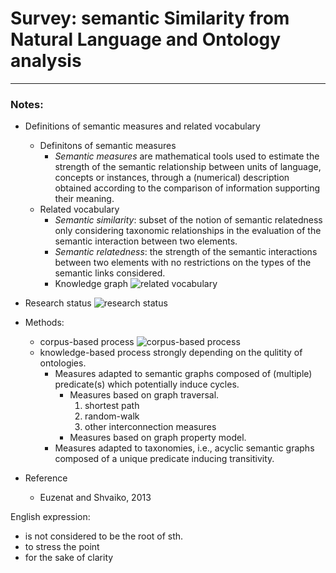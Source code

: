 # Survey: semantic Similarity from Natural Language and Ontology analysis
---


### Notes:
- Definitions of semantic measures and related vocabulary
    - Definitons of semantic measures
        - *Semantic measures* are mathematical tools used to estimate the strength of the semantic relationship between units of language, concepts or instances, through a (numerical) description obtained according to the comparison of information supporting their meaning.
    - Related vocabulary
        - *Semantic similarity*: subset of the notion of semantic relatedness only considering taxonomic relationships in the evaluation of the semantic interaction between two elements.
        - *Semantic relatedness*: the strength of the semantic interactions between two elements with no restrictions on the types of the semantic links considered.
        - Knowledge graph
            ![related vocabulary][1]
- Research status
    ![research status][2]


- Methods:
    - corpus-based process
        ![corpus-based process][3]
    - knowledge-based process
        strongly depending on the qulitity of ontologies.
        - Measures adapted to semantic graphs composed of (multiple) predicate(s) which potentially induce cycles.
            - Measures based on graph traversal.
                1. shortest path
                2. random-walk
                3. other interconnection measures
            - Measures based on graph property model.
        - Measures adapted to taxonomies, i.e., acyclic semantic graphs composed of a unique predicate inducing transitivity.


- Reference
    - Euzenat and Shvaiko, 2013
    

English expression:
- is not considered to be the root of sth.
- to stress the point
- for the sake of clarity


[1]: https://github.com/trajepl/pando/blob/master/related/fig/related-vocabulary.png?raw=true "related vocabulary"
[2]: https://github.com/trajepl/pando/blob/master/related/fig/research-status.png?raw=true "research status"
[3]: https://github.com/trajepl/pando/blob/master/related/fig/corpus-based-process.png?raw=true "General process commonly adopted for the definition of corpus-based semantic measures"